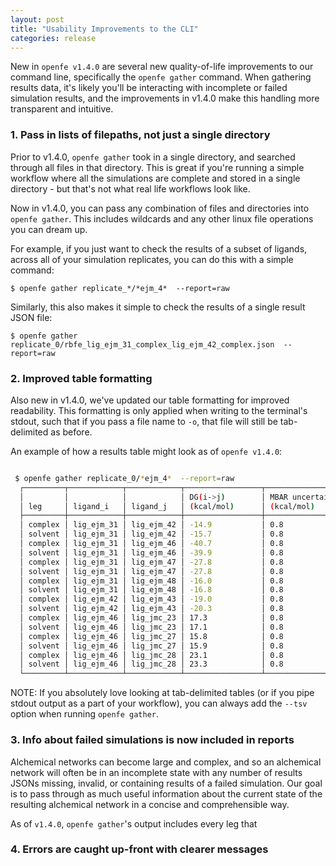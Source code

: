 ```yaml
---
layout: post
title: "Usability Improvements to the CLI"
categories: release
---
```


New in ``openfe v1.4.0`` are several new quality-of-life improvements to our command line, specifically the ``openfe gather`` command. 
When gathering results data, it's likely you'll be interacting with incomplete or failed simulation results, and the improvements in v1.4.0 make this handling more transparent and intuitive.

### 1. Pass in lists of filepaths, not just a single directory
Prior to v1.4.0, ``openfe gather`` took in a single directory, and searched through all files in that directory.
This is great if you're running a simple workflow where all the simulations are complete and stored in a single directory - but that's not what real life workflows look like.

Now in v1.4.0, you can pass any combination of files and directories into ``openfe gather``. This includes wildcards and any other linux file operations you can dream up. 

For example, if you just want to check the results of a subset of ligands, across all of your simulation replicates, you can do this with a simple command:

```
$ openfe gather replicate_*/*ejm_4*  --report=raw
```

Similarly, this also makes it simple to check the results of a single result JSON file:

```
$ openfe gather replicate_0/rbfe_lig_ejm_31_complex_lig_ejm_42_complex.json  --report=raw

```

### 2. Improved table formatting

Also new in v1.4.0, we've updated our table formatting for improved readability.
This formatting is only applied when writing to the terminal's stdout, such that if you pass a file name to `-o`, that file will still be tab-delimited as before.

An example of how a results table might look as of `openfe v1.4.0`:

``` bash

 $ openfe gather replicate_0/*ejm_4*  --report=raw
  ┌─────────┬────────────┬────────────┬─────────────────┬──────────────────┐
  │         │            │            │ DG(i->j)        │ MBAR uncertainty │
  │ leg     │ ligand_i   │ ligand_j   │ (kcal/mol)      │ (kcal/mol)       │
  ├─────────┼────────────┼────────────┼─────────────────┼──────────────────┤
  │ complex │ lig_ejm_31 │ lig_ejm_42 │ -14.9           │ 0.8              │
  │ solvent │ lig_ejm_31 │ lig_ejm_42 │ -15.7           │ 0.8              │
  │ complex │ lig_ejm_31 │ lig_ejm_46 │ -40.7           │ 0.8              │
  │ solvent │ lig_ejm_31 │ lig_ejm_46 │ -39.9           │ 0.8              │
  │ complex │ lig_ejm_31 │ lig_ejm_47 │ -27.8           │ 0.8              │
  │ solvent │ lig_ejm_31 │ lig_ejm_47 │ -27.8           │ 0.8              │
  │ complex │ lig_ejm_31 │ lig_ejm_48 │ -16.0           │ 0.8              │
  │ solvent │ lig_ejm_31 │ lig_ejm_48 │ -16.8           │ 0.8              │
  │ complex │ lig_ejm_42 │ lig_ejm_43 │ -19.0           │ 0.8              │
  │ solvent │ lig_ejm_42 │ lig_ejm_43 │ -20.3           │ 0.8              │
  │ complex │ lig_ejm_46 │ lig_jmc_23 │ 17.3            │ 0.8              │
  │ solvent │ lig_ejm_46 │ lig_jmc_23 │ 17.1            │ 0.8              │
  │ complex │ lig_ejm_46 │ lig_jmc_27 │ 15.8            │ 0.8              │
  │ solvent │ lig_ejm_46 │ lig_jmc_27 │ 15.9            │ 0.8              │
  │ complex │ lig_ejm_46 │ lig_jmc_28 │ 23.1            │ 0.8              │
  │ solvent │ lig_ejm_46 │ lig_jmc_28 │ 23.3            │ 0.8              │
  └─────────┴────────────┴────────────┴─────────────────┴──────────────────┘
```

NOTE: If you absolutely love looking at tab-delimited tables (or if you pipe stdout output as a part of your workflow), you can always add the `--tsv` option when running `openfe gather`.

### 3. Info about failed simulations is now included in reports

Alchemical networks can become large and complex, and so an alchemical network will often be in an incomplete state with any number of results JSONs missing, invalid, or containing results of a failed simulation.
Our goal is to pass through as much useful information about the current state of the resulting alchemical network in a concise and comprehensible way.

As of `v1.4.0`, `openfe gather`'s output includes every leg that



### 4. Errors are caught up-front with clearer messages
